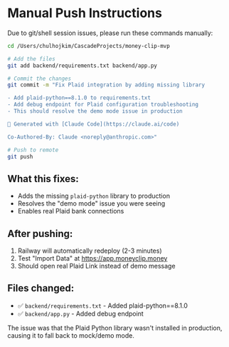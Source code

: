 # Manual Push Instructions

Due to git/shell session issues, please run these commands manually:

```bash
cd /Users/chulhojkim/CascadeProjects/money-clip-mvp

# Add the files
git add backend/requirements.txt backend/app.py

# Commit the changes
git commit -m "Fix Plaid integration by adding missing library

- Add plaid-python==8.1.0 to requirements.txt  
- Add debug endpoint for Plaid configuration troubleshooting
- This should resolve the demo mode issue in production

🤖 Generated with [Claude Code](https://claude.ai/code)

Co-Authored-By: Claude <noreply@anthropic.com>"

# Push to remote
git push
```

## What this fixes:
- Adds the missing `plaid-python` library to production
- Resolves the "demo mode" issue you were seeing
- Enables real Plaid bank connections

## After pushing:
1. Railway will automatically redeploy (2-3 minutes)
2. Test "Import Data" at https://app.moneyclip.money
3. Should open real Plaid Link instead of demo message

## Files changed:
- ✅ `backend/requirements.txt` - Added plaid-python==8.1.0
- ✅ `backend/app.py` - Added debug endpoint

The issue was that the Plaid Python library wasn't installed in production, causing it to fall back to mock/demo mode.